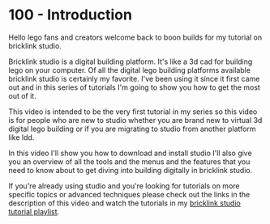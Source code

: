 # 100 - Introduction

Hello lego fans and creators welcome back to boon builds for my tutorial on bricklink studio.

Bricklink studio is a digital building platform. It's like a 3d cad for building lego on your computer. Of all the digital lego building platforms available bricklink studio is certainly my favorite. I've been using it since it first came out and in this series of tutorials I'm going to show you how to get the most out of it. 

This video is intended to be the very first tutorial in my series so this video is for people who are new to studio whether you are brand new to virtual 3d digital lego building or if you are migrating to studio from another platform like ldd. 

In this video I'll show you how to download and install studio I'll also give you an overview of all the tools and the menus and the features that you need to know about to get diving into building digitally in bricklink studio. 

If you're already using studio and you're looking for tutorials on more specific topics or advanced techniques please check out the links in the description of this video and watch the tutorials in my [bricklink studio tutorial playlist](https://www.youtube.com/playlist?list=PLJLUP5dbMVzwfEPjK_4WIas_hiW9xIbCi).
